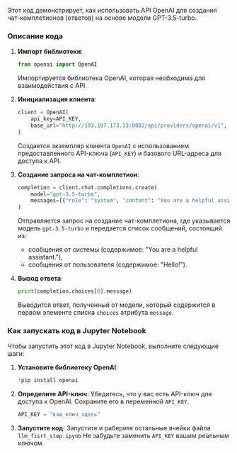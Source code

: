 Этот код демонстрирует, как использовать API OpenAI для создания чат-комплетионов (ответов) на основе модели GPT-3.5-turbo. 

### Описание кода

1. **Импорт библиотеки**:
    ```python
    from openai import OpenAI
    ```
    Импортируется библиотека OpenAI, которая необходима для взаимодействия с API.

2. **Инициализация клиента**:
    ```python
    client = OpenAI(
        api_key=API_KEY,
        base_url="http://193.187.173.33:8002/api/providers/openai/v1",
    )
    ```
    Создается экземпляр клиента `OpenAI` с использованием предоставленного API-ключа (`API_KEY`) и базового URL-адреса для доступа к API.

3. **Создание запроса на чат-комплетион**:
    ```python
    completion = client.chat.completions.create(
        model="gpt-3.5-turbo",
        messages=[{"role": "system", "content": "You are a helpful assistant."}, {"role": "user", "content": "Hello!"}],
    )
    ```
    Отправляется запрос на создание чат-комплетиона, где указывается модель `gpt-3.5-turbo` и передается список сообщений, состоящий из:
    - сообщения от системы (содержимое: "You are a helpful assistant."),
    - сообщения от пользователя (содержимое: "Hello!").

4. **Вывод ответа**:
    ```python
    print(completion.choices[0].message)
    ```
    Выводится ответ, полученный от модели, который содержится в первом элементе списка `choices` атрибута `message`.

### Как запускать код в Jupyter Notebook

Чтобы запустить этот код в Jupyter Notebook, выполните следующие шаги:

1. **Установите библиотеку OpenAI**:
    ```python
    !pip install openai
    ```

2. **Определите API-ключ**:
    Убедитесь, что у вас есть API-ключ для доступа к OpenAI. Сохраните его в переменной `API_KEY`.
    ```python
    API_KEY = "ваш_ключ_здесь"
    ```

3. **Запустите код**: Запустите и раберите остальные ячейки файла `llm_fisrt_step.ipynb` Не забудьте заменить `API_KEY` вашим реальным ключом.

